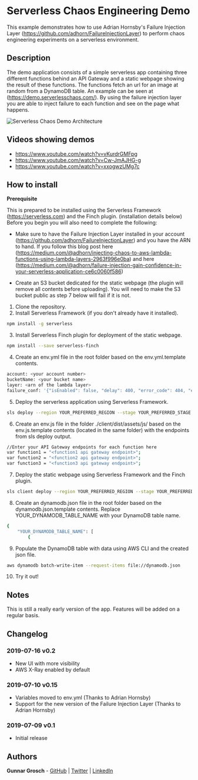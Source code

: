 # Serverless Chaos Engineering Demo

This example demonstrates how to use Adrian Hornsby's Failure Injection Layer (https://github.com/adhorn/FailureInjectionLayer) to perform chaos engineering experiments on a serverless environment.

## Description

The demo application consists of a simple serverless app containing three different functions behind an API Gateway and a static webpage showing the result of these functions. The functions fetch an url for an image at random from a DynamoDB table. An example can be seen at (https://demo.serverlesschaos.com/). By using the failure injection layer you are able to inject failure to each function and see on the page what happens.

![Serverless Chaos Demo Architecture](client/dist/images/serverless-chaos-demo-architecture.png?raw=true "Serverless Chaos Demo Architecture")

## Videos showing demos

* https://www.youtube.com/watch?v=vKurdrGMFpg
* https://www.youtube.com/watch?v=Cw-JmAJHG-g
* https://www.youtube.com/watch?v=xxogwzUMg7c

## How to install

**Prerequisite**

This is prepared to be installed using the Serverless Framework (https://serverless.com) and the Finch plugin. (installation details below) Before you begin you will also need to complete the following:

* Make sure to have the Failure Injection Layer installed in your account (https://github.com/adhorn/FailureInjectionLayer) and you have the ARN to hand. If you follow this blog post here (https://medium.com/@adhorn/injecting-chaos-to-aws-lambda-functions-using-lambda-layers-2963f996e0ba) and here (https://medium.com/@adhorn/failure-injection-gain-confidence-in-your-serverless-application-ce6c0060f586)

* Create an S3 bucket dedicated for the static webpage (the plugin will remove all contents before uploading). You will need to make the S3 bucket public as step 7 below will fail if it is not.

1. Clone the repository.
2. Install Serverless Framework (if you don't already have it installed).
```bash
npm install -g serverless
```
3. Install Serverless Finch plugin for deployment of the static webpage.
```bash
npm install --save serverless-finch
```
4. Create an env.yml file in the root folder based on the env.yml.template contents.
```bash
account: <your account number>
bucketName: <your bucket name>
layer: <arn of the lambda layer>
failure_conf: '{"isEnabled": false, "delay": 400, "error_code": 404, "exception_msg": "I failed", "rate": 1}'
```
5. Deploy the serverless application using Serverless Framework.
```bash
sls deploy --region YOUR_PREFERRED_REGION --stage YOUR_PREFERRED_STAGE
```
6. Create an env.js file in the folder ./client/dist/assets/js/ based on the env.js.template contents (located in the same folder) with the endpoints from sls deploy output.
```bash
//Enter your API Gateway endpoints for each function here
var function1 = "<function1 api gateway endpoint>";
var function2 = "<function2 api gateway endpoint>";
var function3 = "<function3 api gateway endpoint>";
```
7. Deploy the static webpage using Serverless Framework and the Finch plugin.
```bash
sls client deploy --region YOUR_PREFERRED_REGION --stage YOUR_PREFERRED_STAGE
```
8. Create an dynamodb.json file in the root folder based on the dynamodb.json.template contents. Replace YOUR_DYNAMODB_TABLE_NAME with your DynamoDB table name.
```bash
{
    "YOUR_DYNAMODB_TABLE_NAME": [
        {
```
9. Populate the DynamoDB table with data using AWS CLI and the created json file.
```bash
aws dynamodb batch-write-item --request-items file://dynamodb.json
```
10. Try it out!

## Notes

This is still a really early version of the app. Features will be added on a regular basis.

## Changelog

### 2019-07-16 v0.2

* New UI with more visibility
* AWS X-Ray enabled by default

### 2019-07-10 v0.15

* Variables moved to env.yml (Thanks to Adrian Hornsby)
* Support for the new version of the Failure Injection Layer (Thanks to Adrian Hornsby)

### 2019-07-09 v0.1

* Initial release

## Authors

**Gunnar Grosch** - [GitHub](https://github.com/gunnargrosch) | [Twitter](https://twitter.com/gunnargrosch) | [LinkedIn](https://www.linkedin.com/in/gunnargrosch/)
